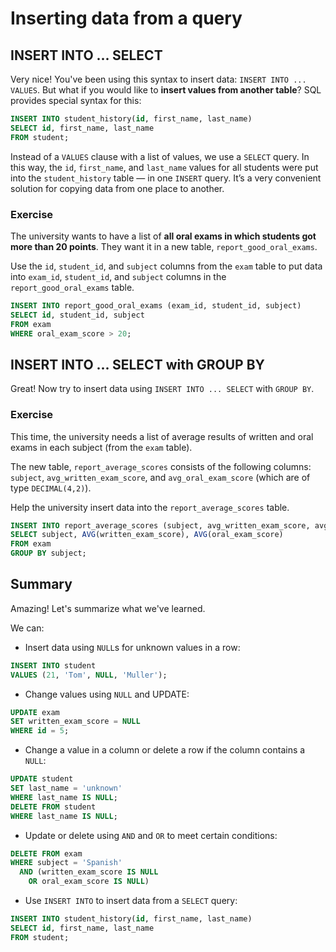 # Inserting data from a query

## INSERT INTO ... SELECT

Very nice! You've been using this syntax to insert data: `INSERT INTO ... VALUES`. But what if you would like to **insert values from another table**? SQL provides special syntax for this:

```sql
INSERT INTO student_history(id, first_name, last_name)
SELECT id, first_name, last_name
FROM student;
```

Instead of a `VALUES` clause with a list of values, we use a `SELECT` query. In this way, the `id`, `first_name`, and `last_name` values for all students were put into the `student_history` table — in one `INSERT` query. It’s a very convenient solution for copying data from one place to another.

### Exercise

The university wants to have a list of **all oral exams in which students got more than 20 points**. They want it in a new table, `report_good_oral_exams`.

Use the `id`, `student_id`, and `subject` columns from the `exam` table to put data into `exam_id`, `student_id`, and `subject` columns in the `report_good_oral_exams` table.

```sql
INSERT INTO report_good_oral_exams (exam_id, student_id, subject)
SELECT id, student_id, subject
FROM exam
WHERE oral_exam_score > 20;
```

## INSERT INTO ... SELECT with GROUP BY

Great! Now try to insert data using `INSERT INTO ... SELECT` with `GROUP BY`.

### Exercise

This time, the university needs a list of average results of written and oral exams in each subject (from the `exam` table).

The new table, `report_average_scores` consists of the following columns: `subject`, `avg_written_exam_score`, and `avg_oral_exam_score` (which are of type `DECIMAL(4,2)`).

Help the university insert data into the `report_average_scores` table.

```sql
INSERT INTO report_average_scores (subject, avg_written_exam_score, avg_oral_exam_score)
SELECT subject, AVG(written_exam_score), AVG(oral_exam_score)
FROM exam
GROUP BY subject;
```

## Summary

Amazing! Let's summarize what we've learned.

We can:

- Insert data using `NULL`s for unknown values in a row:

```sql
INSERT INTO student 
VALUES (21, 'Tom', NULL, 'Muller');
```

- Change values using `NULL` and UPDATE:

```sql
UPDATE exam 
SET written_exam_score = NULL
WHERE id = 5;
```

- Change a value in a column or delete a row if the column contains a `NULL`:

```sql
UPDATE student
SET last_name = 'unknown' 
WHERE last_name IS NULL;
DELETE FROM student 
WHERE last_name IS NULL;
```

- Update or delete using `AND` and `OR` to meet certain conditions:

```sql
DELETE FROM exam 
WHERE subject = 'Spanish' 
  AND (written_exam_score IS NULL 
    OR oral_exam_score IS NULL)
```

- Use `INSERT INTO` to insert data from a `SELECT` query:

```sql
INSERT INTO student_history(id, first_name, last_name)
SELECT id, first_name, last_name
FROM student;
```